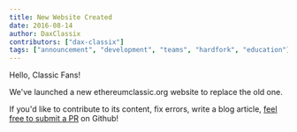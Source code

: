 ```yaml
---
title: New Website Created
date: 2016-08-14
author: DaxClassix
contributors: ["dax-classix"]
tags: ["announcement", "development", "teams", "hardfork", "education"]
---
```


Hello, Classic Fans!

We've launched a new ethereumclassic.org website to replace the old one.

If you'd like to contribute to its content, fix errors, write a blog article, [feel free to submit a PR](https://github.com/ethereumclassic/ethereumclassic.github.io) on Github!
